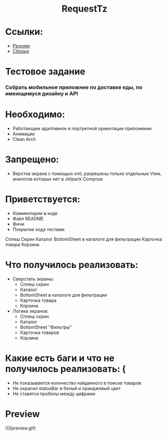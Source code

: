 <h1 align="center">RequestTz</h1>
<h1>Ссылки:</h1>
<ul>
  <li><a href=https://hh.ru/resume/2bca8516ff0c5fb9e20039ed1f486b39684c6d>Резюме</a></li>
  <li><a href=https://drive.google.com/drive/folders/14ZX1msz32nQEkJVZbwtkBZtZE6l9vKc5?usp=sharing>Сборки</a></li>
</ul>
<h1 align="start">Тестовое задание</h1>
<h3 align="start">Собрать мобильное приложние по доставке еды, по имеющемуся дизайну и API </h3>
<h1 align="start">Необходимо:</h1>
<ul>
  <li>Работающее адаптивное в портретной ориентации приложение</li>
  <li>Анимации</li>
  <li>Clean Arch</li>
</ul>
<h1 align="start">Запрещено:</h1>
<ul>
  <li>Верстка экрана с помощью xml, разрешены только отдельные View, аналогов которых нет в Jetpack Compose</li>
</ul>
<h1 align="start">Приветствуется:</h1>
<ul>
  <li>Комментарии в коде</li>
  <li>Файл README</li>
  <li>Фичи</li>
  <li>Покрытие кода тестами</li>
</ul>

Сплеш Скрин
Каталог
BottomSheet в каталоге для фильтрации
Карточка товара
Корзина


<h1>Что получилось реализовать:</h1>
<ul>
  <li>Сверстать экраны:
    <ul>
      <li>Сплеш скрин</li>
      <li>Каталог</li>
      <li>BottomSheet в каталоге для фильтрации</li>
      <li>Карточка товара</li>
      <li>Корзина</li>
    </ul>
  </li>
  <li>Логика экранов:
    <ul> 
      <li>Сплеш скрин</li>
      <li>Каталог</li>
      <li>BottomSheet "Фильтры"</li>
      <li>Карточка товаров</li>
      <li>Корзина</li>
    </ul>
  </li>
</ul>
<h1>Какие есть баги и что не получилось реализовать: (</h1>
<ul>
  <li>Не показывается количество найденного в поиске товаров</li>
  <li>Не окрасил statusBar в белый и оранджевый цвет</li>
  <li>Не ставятся пробелы между цифрами</li>
</ul>
<h1>Preview</h1>
![](preview.gif)
